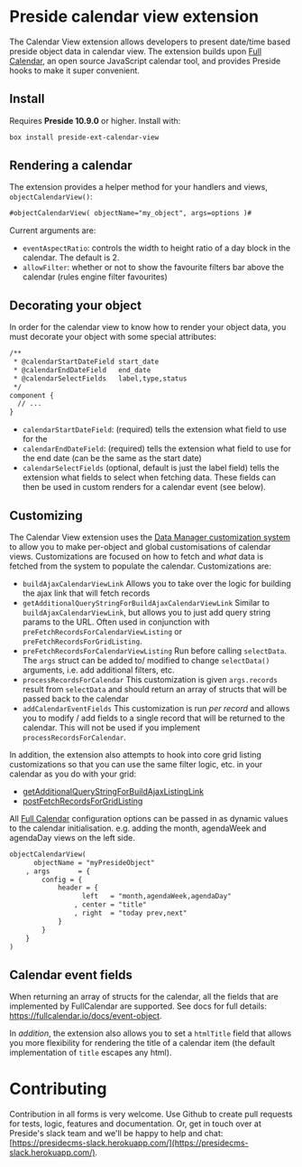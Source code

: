 # Preside calendar view extension

The Calendar View extension allows developers to present date/time based preside object data in calendar view. The extension builds upon [Full Calendar](https://fullcalendar.io/), an open source JavaScript calendar tool, and provides Preside hooks to make it super convenient.

## Install

Requires **Preside 10.9.0** or higher. Install with:

```bash
box install preside-ext-calendar-view
```

## Rendering a calendar

The extension provides a helper method for your handlers and views, `objectCalendarView()`:

```cfm
#objectCalendarView( objectName="my_object", args=options )#
```

Current arguments are:

* `eventAspectRatio`: controls the width to height ratio of a day block in the calendar. The default is 2.
* `allowFilter`: whether or not to show the favourite filters bar above the calendar (rules engine filter favourites)

## Decorating your object

In order for the calendar view to know how to render your object data, you must decorate your object with some special attributes:

```cfc
/**
 * @calendarStartDateField start_date
 * @calendarEndDateField   end_date
 * @calendarSelectFields   label,type,status
 */
component {
  // ...
}
```

* `calendarStartDateField`: (required) tells the extension what field to use for the 
* `calendarEndDateField`: (required) tells the extension what field to use for the end date (can be the same as the start date)
* `calendarSelectFields` (optional, default is just the label field) tells the extension what fields to select when fetching data. These fields can then be used in custom renders for a calendar event (see below).

## Customizing

The Calendar View extension uses the [Data Manager customization system](https://docs.preside.org/devguides/datamanager/customization.html) to allow you to make per-object and global customisations of calendar views. Customizations are focused on how to fetch and _what_ data is fetched from the system to populate the calendar. Customizations are:

* `buildAjaxCalendarViewLink`
Allows you to take over the logic for building the ajax link that will fetch records
* `getAdditionalQueryStringForBuildAjaxCalendarViewLink`
Similar to `buildAjaxCalendarViewLink`, but allows you to just add query string params to the URL. Often used in conjunction with `preFetchRecordsForCalendarViewListing` or `preFetchRecordsForGridListing`.
* `preFetchRecordsForCalendarViewListing`
Run before calling `selectData`. The `args` struct can be added to/ modified to change `selectData()` arguments, i.e. add additional filters, etc.
* `processRecordsForCalendar`
This customization is given `args.records` result from `selectData` and should return an array of structs that will be passed back to the calendar
* `addCalendarEventFields`
This customization is run _per record_ and allows you to modify / add fields to a single record that will be returned to the calendar. This will not be used if you implement `processRecordsForCalendar`.

In addition, the extension also attempts to hook into core grid listing customizations so that you can use the same filter logic, etc. in your calendar as you do with your grid:

* [getAdditionalQueryStringForBuildAjaxListingLink](https://docs.preside.org/devguides/datamanager/customization/getAdditionalQueryStringForBuildAjaxListingLink.html)
* [postFetchRecordsForGridListing](https://docs.preside.org/devguides/datamanager/customization/postFetchRecordsForGridListing.html)

All [Full Calendar](https://fullcalendar.io/) configuration options can be passed in as dynamic values to the calendar initialisation.
e.g. adding the month, agendaWeek and agendaDay views on the left side.

```cfc
objectCalendarView(
	  objectName = "myPresideObject"
	, args       = {
		config = {
			header = {
				  left   = "month,agendaWeek,agendaDay"
				, center = "title"
				, right  = "today prev,next"
			}
		}
	}
)
```

## Calendar event fields

When returning an array of structs for the calendar, all the fields that are implemented by FullCalendar are supported. See docs for full details: https://fullcalendar.io/docs/event-object.

In _addition_, the extension also allows you to set a `htmlTitle` field that allows you more flexibility for rendering the title of a calendar item (the default implementation of `title` escapes any html).


# Contributing

Contribution in all forms is very welcome. Use Github to create pull requests for tests, logic, features and documentation. Or, get in touch over at Preside's slack team and we'll be happy to help and chat: [https://presidecms-slack.herokuapp.com/](https://presidecms-slack.herokuapp.com/).
